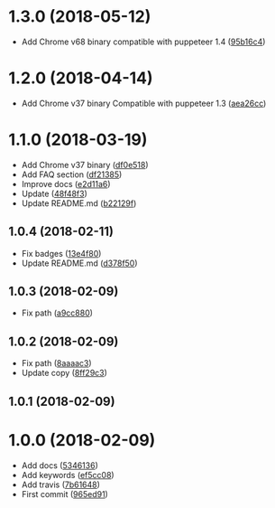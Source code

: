 <a name="1.3.0"></a>
# 1.3.0 (2018-05-12)

* Add Chrome v68 binary compatible with puppeteer 1.4 ([95b16c4](https://github.com/microlinkhq/aws-lambda-chrome/commit/95b16c4))



<a name="1.2.0"></a>
# 1.2.0 (2018-04-14)

* Add Chrome v37 binary Compatible with puppeteer 1.3 ([aea26cc](https://github.com/microlinkhq/aws-lambda-chrome/commit/aea26cc))



<a name="1.1.0"></a>
# 1.1.0 (2018-03-19)

* Add Chrome v37 binary ([df0e518](https://github.com/microlinkhq/aws-lambda-chrome/commit/df0e518))
* Add FAQ section ([df21385](https://github.com/microlinkhq/aws-lambda-chrome/commit/df21385))
* Improve docs ([e2d11a6](https://github.com/microlinkhq/aws-lambda-chrome/commit/e2d11a6))
* Update ([48f48f3](https://github.com/microlinkhq/aws-lambda-chrome/commit/48f48f3))
* Update README.md ([b22129f](https://github.com/microlinkhq/aws-lambda-chrome/commit/b22129f))



<a name="1.0.4"></a>
## 1.0.4 (2018-02-11)

* Fix badges ([13e4f80](https://github.com/microlinkhq/aws-lambda-chrome/commit/13e4f80))
* Update README.md ([d378f50](https://github.com/microlinkhq/aws-lambda-chrome/commit/d378f50))



<a name="1.0.3"></a>
## 1.0.3 (2018-02-09)

* Fix path ([a9cc880](https://github.com/microlinkhq/aws-lambda-chrome/commit/a9cc880))



<a name="1.0.2"></a>
## 1.0.2 (2018-02-09)

* Fix path ([8aaaac3](https://github.com/microlinkhq/aws-lambda-chrome/commit/8aaaac3))
* Update copy ([8ff29c3](https://github.com/microlinkhq/aws-lambda-chrome/commit/8ff29c3))



<a name="1.0.1"></a>
## 1.0.1 (2018-02-09)




<a name="1.0.0"></a>
# 1.0.0 (2018-02-09)

* Add docs ([5346136](https://github.com/microlinkhq/aws-lambda-chrome/commit/5346136))
* Add keywords ([ef5cc08](https://github.com/microlinkhq/aws-lambda-chrome/commit/ef5cc08))
* Add travis ([7b61648](https://github.com/microlinkhq/aws-lambda-chrome/commit/7b61648))
* First commit ([965ed91](https://github.com/microlinkhq/aws-lambda-chrome/commit/965ed91))



